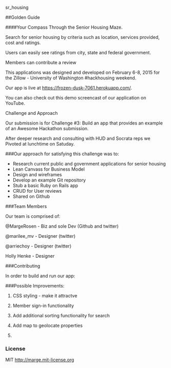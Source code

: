 sr_housing


##Golden Guide

####Your Compass Through the Senior Housing Maze.

Search for senior housing by criteria such as location, services provided,
cost and ratings.

Users can easily see ratings from city, state and federal government.

Members can contribute a review

This applications was designed and developed on February 6-8, 2015 for the
Zillow - University of Washington #hackhousing weekend.


Our app is live at https://frozen-dusk-7061.herokuapp.com/.

You can also check out this demo screencast of our application on YouTube.

Challenge and Approach

Our submission is for Challenge #3: Build an app that provides an example of an Awesome Hackathon submission.

After deeper research and consulting with HUD and Socrata reps we
Pivoted at lunchtime on Satuday.

###Our approach for satisfying this challenge was to:

* Research current public and government applications for senior housing
* Lean Canvass for Business Model
* Design and wireframes
* Develop an example Git repository
* Stub a basic Ruby on Rails app
* CRUD for User reviews
* Shared on Github


###Team Members

Our team is comprised of:

@MargeRosen - Biz and sole Dev (Github and twitter)

@marilee_mv - Designer (twitter)

@arriechoy -  Designer (twitter)

Holly Henke - Designer

###Contributing

In order to build and run our app:

###Possible Improvements:

1) CSS styling - make it attractve

2) Member sign-in functionality

3) Add additional sorting functionality for search

4) Add map to geolocate properties

5)


### License

MIT http://marge.mit-license.org
